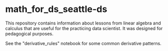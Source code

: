 # math_for_ds_seattle-ds

This repository contains information about lessons from linear algebra and calculus that are useful for the practicing data scientist. It was designed for pedagogical purposes.

See the "derivative_rules" notebook for some common derivative patterns.
